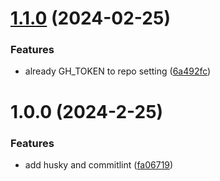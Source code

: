 # [1.1.0](https://github.com/shane-zeng/release/compare/v1.0.0...v1.1.0) (2024-02-25)


### Features

* already GH_TOKEN to repo setting ([6a492fc](https://github.com/shane-zeng/release/commit/6a492fc2ff10ae5ba5a0197d934a493cb2a9e570))

# 1.0.0 (2024-2-25)


### Features

* add husky and commitlint ([fa06719](https://github.com/shane-zeng/release/commit/fa06719b2c4b27e37e64df94a49cefd0b098ed89))

